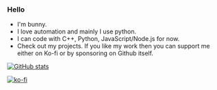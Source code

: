 ### Hello 

- I'm bunny.
- I love automation and mainly I use python.
- I can code with C++, Python, JavaScript/Node.js for now.
- Check out my projects.
If you like my work then you can support me either on Ko-fi or by sponsoring on Github itself.


[![GitHub stats](https://github-readme-stats.vercel.app/api?username=bunnykek&show_icons=true&theme=onedark)](https://github.com/bunnykek?tab=repositories)


[![ko-fi](https://ko-fi.com/img/githubbutton_sm.svg)](https://ko-fi.com/P5P6DMBDK)

